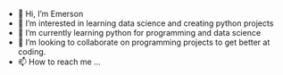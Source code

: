 - 👋 Hi, I’m Emerson
- 👀 I’m interested in learning data science and creating python projects
- 🌱 I’m currently learning python for programming and data science
- 💞️ I’m looking to collaborate on programming projects to get better at coding. 
- 📫 How to reach me ...

<!---
piu007/piu007 is a ✨ special ✨ repository because its `README.md` (this file) appears on your GitHub profile.
You can click the Preview link to take a look at your changes.
--->
